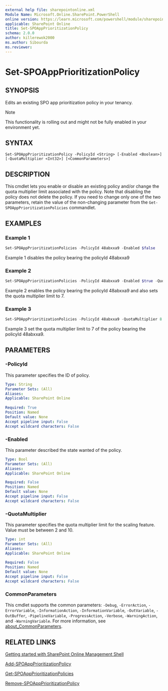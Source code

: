 ```yaml
---
external help file: sharepointonline.xml
Module Name: Microsoft.Online.SharePoint.PowerShell
online version: https://learn.microsoft.com/powershell/module/sharepoint-online/Set-SPOAppPrioritizationPolicy
applicable: SharePoint Online
title: Set-SPOAppPrioritizationPolicy
schema: 2.0.0
author: killerewok2000
ms.author: Sibourda
ms.reviewer:
---
```


# Set-SPOAppPrioritizationPolicy

## SYNOPSIS

Edits an existing SPO app prioritization policy in your tenancy.
> [!NOTE]
> This functionality is rolling out and might not be fully enabled in your environment yet. 

## SYNTAX

```
Set-SPOAppPrioritizationPolicy -PolicyId <String> [-Enabled <Boolean>] [-QuotaMultiplier <Int32>] [<CommonParameters>]
```

## DESCRIPTION

This cmdlet lets you enable or disable an existing policy and/or change the quota multiplier limit associated with the policy. Note that disabling the policy does not delete the policy. If you need to change only one of the two parameters, retain the value of the non-changing parameter from the `Get-SPOAppPrioritizationPolicies` commandlet. 

## EXAMPLES

### Example 1

```powershell
Set-SPOAppPrioritizationPolicies -PolicyId 48abxxa9 -Enabled $false 
```

Example 1 disables the policy bearing the policyId 48abxxa9

### Example 2

```powershell
Set-SPOAppPrioritizationPolicies -PolicyId 48abxxa9 -Enabled $true -QuotaMultiplier 7 
```

Example 2 enables the policy bearing the policyId 48abxxa9 and also sets the quota multiplier limit to 7. 

### Example 3

```powershell
Set-SPOAppPrioritizationPolicies -PolicyId 48abxxa9 -QuotaMultiplier 8 
```

Example 3 set the quota multiplier limit to 7 of the policy bearing the policyId 48abxxa9. 

## PARAMETERS

### -PolicyId 
 
This parameter specifies the ID of policy.
```yaml
Type: String
Parameter Sets: (All)
Aliases:
Applicable: SharePoint Online
 
Required: True
Position: Named
Default value: None
Accept pipeline input: False
Accept wildcard characters: False
```

### -Enabled

This parameter described the state wanted of the policy.

```yaml
Type: Bool
Parameter Sets: (All)
Aliases:
Applicable: SharePoint Online

Required: False
Position: Named
Default value: None
Accept pipeline input: False
Accept wildcard characters: False
```


### -QuotaMultiplier
 
This parameter specifies the quota multiplier limit for the scaling feature. Value must be between 2 and 10.

```yaml
Type: int
Parameter Sets: (All)
Aliases:
Applicable: SharePoint Online
 
Required: False
Position: Named
Default value: None
Accept pipeline input: False
Accept wildcard characters: False
```

### CommonParameters

This cmdlet supports the common parameters: `-Debug`, `-ErrorAction`, `-ErrorVariable`, `-InformationAction`, `-InformationVariable`, `-OutVariable`, `-OutBuffer`, `-PipelineVariable`, `-ProgressAction`, `-Verbose`, `-WarningAction`, and `-WarningVariable`. For more information, see [about_CommonParameters](/powershell/module/microsoft.powershell.core/about/about_commonparameters).

## RELATED LINKS

[Getting started with SharePoint Online Management Shell](/powershell/sharepoint/sharepoint-online/connect-sharepoint-online)

[Add-SPOAppPrioritizationPolicy](./Add-SPOAppPrioritizationPolicy.md)

[Get-SPOAppPrioritizationPolicies](./Get-SPOAppPrioritizationPolicies.md)

[Remove-SPOAppPrioritizationPolicy](./Remove-SPOAppPrioritizationPolicy.md)

